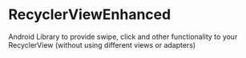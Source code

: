 # RecyclerViewEnhanced
Android Library to provide swipe, click and other functionality to your RecyclerView (without using different views or adapters)
